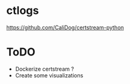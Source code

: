 # ctlogs

https://github.com/CaliDog/certstream-python

# ToDO
 - Dockerize certstream ?
 - Create some visualizations


